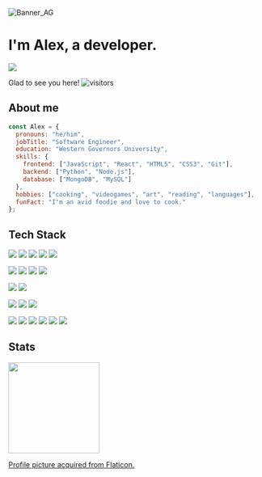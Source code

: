 ![Banner_AG](https://user-images.githubusercontent.com/81936956/159326305-b9b653ed-2bf2-4a2d-83bf-78e01f49a9e0.png)
# I'm Alex, a developer. 

<a href="https://www.linkedin.com/in/alex-gool/">![](https://img.shields.io/badge/LinkedIn-0077B5?style=for-the-badge&logo=linkedin&logoColor=white)</a>


Glad to see you here! 
![visitors](https://visitor-badge.glitch.me/badge?page_id=${your.username}.${your.repo.id})


## About me
```javascript
const Alex = {
  pronouns: "he/him",
  jobTitle: "Software Engineer",
  education: "Western Governors University",
  skills: {
    frontend: ["JavaScript", "React", "HTML5", "CSS3", "Git"],
    backend: ["Python", "Node.js"],
    database: ["MongoDB", "MySQL"]
  },
  hobbies: ["cooking", "videogames", "art", "reading", "languages"],
  funFact: "I'm an avid foodie and love to cook."
};
```

## Tech Stack

![](https://img.shields.io/badge/Python-3776AB?style=for-the-badge&logo=python&logoColor=white)
![](https://img.shields.io/badge/JavaScript-F7DF1E?style=for-the-badge&logo=javascript&logoColor=black)
![](https://img.shields.io/badge/HTML5-E34F26?style=for-the-badge&logo=html5&logoColor=white)
![](https://img.shields.io/badge/Java-ED8B00?style=for-the-badge&logo=java&logoColor=white)
![](https://img.shields.io/badge/C%2B%2B-00599C?style=for-the-badge&logo=c%2B%2B&logoColor=white)

![](https://img.shields.io/badge/React-informational?style=for-the-badge&logo=react&logoColor=black&color=61DAFB)
![](https://img.shields.io/badge/Angular-informational?style=for-the-badge&logo=angular&logoColor=red&color=5FADD1)
![](https://img.shields.io/badge/Express-informational?style=for-the-badge&logo=express&logoColor=black&color=66D15F)
![](https://img.shields.io/badge/Flask-informational?style=for-the-badge&logo=flask&color=orange)

![](https://img.shields.io/badge/Bootstrap-informational?style=for-the-badge&logo=Bootstrap&logoColor=white&color=7952B3)
![](https://img.shields.io/badge/CSS3-1572B6?style=for-the-badge&logo=css3&logoColor=white&color=22B4E7)

![](https://img.shields.io/badge/MongoDB-informational?style=for-the-badge&logo=mongodb&color=lightgreen)
![](https://img.shields.io/badge/MySQL-informational?style=for-the-badge&logo=mysql&color=lightblue)
![](https://img.shields.io/badge/PostgreSQL-informational?style=for-the-badge&logo=postgresql&logoColor=grey&color=beige)

![](https://img.shields.io/badge/NPM-informational?style=for-the-badge&logo=NPM&color=CB3837)
![](https://img.shields.io/badge/Node.js-informational?style=for-the-badge&logo=node&color=CB3837)
![](https://img.shields.io/badge/Mongoose-informational?style=for-the-badge&logo=mongoose&color=92630B)
![](https://img.shields.io/badge/Heroku-informational?style=for-the-badge&logo=Heroku&color=430098)
![](https://img.shields.io/badge/Git-informational?style=for-the-badge&logo=Git&color=181717)
![](https://img.shields.io/badge/GitHub-informational?style=for-the-badge&logo=GitHub&color=181717)


## Stats

<img height="180em" src="https://github-readme-stats.vercel.app/api?username=xeallogo&show_icons=true&hide_border=true&&count_private=true&include_all_commits=true&theme=tokyonight" />

<a href="https://www.flaticon.com/free-icons/web-development" title="web development icons">Profile picture acquired from Flaticon.</a>



